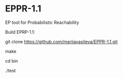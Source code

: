 # EPPR-1.1

EP tool for Probabilistic Reachability

Build EPRP-1.1:

git clone https://github.com/mariiavasileva/EPPR-1.1.git

make

cd bin

./test
